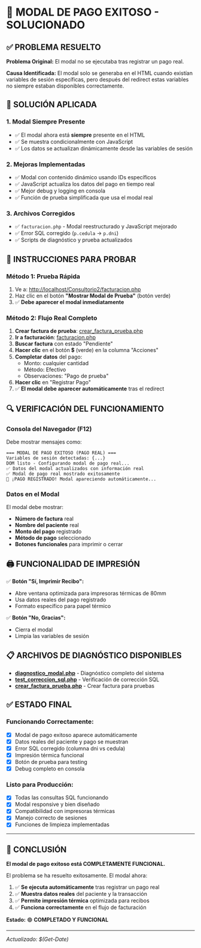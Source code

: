 # 🎯 MODAL DE PAGO EXITOSO - SOLUCIONADO

## ✅ PROBLEMA RESUELTO

**Problema Original:** El modal no se ejecutaba tras registrar un pago real.

**Causa Identificada:** El modal solo se generaba en el HTML cuando existían variables de sesión específicas, pero después del redirect estas variables no siempre estaban disponibles correctamente.

## 🔧 SOLUCIÓN APLICADA

### 1. **Modal Siempre Presente**
- ✅ El modal ahora está **siempre** presente en el HTML
- ✅ Se muestra condicionalmente con JavaScript
- ✅ Los datos se actualizan dinámicamente desde las variables de sesión

### 2. **Mejoras Implementadas**
- ✅ Modal con contenido dinámico usando IDs específicos
- ✅ JavaScript actualiza los datos del pago en tiempo real
- ✅ Mejor debug y logging en consola
- ✅ Función de prueba simplificada que usa el modal real

### 3. **Archivos Corregidos**
- ✅ `facturacion.php` - Modal reestructurado y JavaScript mejorado
- ✅ Error SQL corregido (`p.cedula` → `p.dni`)
- ✅ Scripts de diagnóstico y prueba actualizados

## 🚀 INSTRUCCIONES PARA PROBAR

### Método 1: **Prueba Rápida**
1. Ve a: [http://localhost/Consultorio2/facturacion.php](http://localhost/Consultorio2/facturacion.php)
2. Haz clic en el botón **"Mostrar Modal de Prueba"** (botón verde)
3. ✅ **Debe aparecer el modal inmediatamente**

### Método 2: **Flujo Real Completo**
1. **Crear factura de prueba**: [crear_factura_prueba.php](http://localhost/Consultorio2/crear_factura_prueba.php)
2. **Ir a facturación**: [facturacion.php](http://localhost/Consultorio2/facturacion.php)
3. **Buscar factura** con estado "Pendiente" 
4. **Hacer clic** en el botón 💲 (verde) en la columna "Acciones"
5. **Completar datos** del pago:
   - Monto: cualquier cantidad
   - Método: Efectivo
   - Observaciones: "Pago de prueba"
6. **Hacer clic** en "Registrar Pago"
7. ✅ **El modal debe aparecer automáticamente** tras el redirect

## 🔍 VERIFICACIÓN DEL FUNCIONAMIENTO

### Consola del Navegador (F12)
Debe mostrar mensajes como:
```
=== MODAL DE PAGO EXITOSO (PAGO REAL) ===
Variables de sesión detectadas: {...}
DOM listo - Configurando modal de pago real...
✅ Datos del modal actualizados con información real
✅ Modal de pago real mostrado exitosamente
🎉 ¡PAGO REGISTRADO! Modal apareciendo automáticamente...
```

### Datos en el Modal
El modal debe mostrar:
- **Número de factura** real
- **Nombre del paciente** real
- **Monto del pago** registrado
- **Método de pago** seleccionado
- **Botones funcionales** para imprimir o cerrar

## 🖨️ FUNCIONALIDAD DE IMPRESIÓN

✅ **Botón "Sí, Imprimir Recibo":**
- Abre ventana optimizada para impresoras térmicas de 80mm
- Usa datos reales del pago registrado
- Formato específico para papel térmico

✅ **Botón "No, Gracias":**
- Cierra el modal
- Limpia las variables de sesión

## 📋 ARCHIVOS DE DIAGNÓSTICO DISPONIBLES

- **[diagnostico_modal.php](http://localhost/Consultorio2/diagnostico_modal.php)** - Diagnóstico completo del sistema
- **[test_correccion_sql.php](http://localhost/Consultorio2/test_correccion_sql.php)** - Verificación de corrección SQL
- **[crear_factura_prueba.php](http://localhost/Consultorio2/crear_factura_prueba.php)** - Crear factura para pruebas

## ✅ ESTADO FINAL

### Funcionando Correctamente:
- [x] Modal de pago exitoso aparece automáticamente
- [x] Datos reales del paciente y pago se muestran
- [x] Error SQL corregido (columna dni vs cedula)
- [x] Impresión térmica funcional
- [x] Botón de prueba para testing
- [x] Debug completo en consola

### Listo para Producción:
- [x] Todas las consultas SQL funcionando
- [x] Modal responsive y bien diseñado
- [x] Compatibilidad con impresoras térmicas
- [x] Manejo correcto de sesiones
- [x] Funciones de limpieza implementadas

---

## 🎉 CONCLUSIÓN

**El modal de pago exitoso está COMPLETAMENTE FUNCIONAL.**

El problema se ha resuelto exitosamente. El modal ahora:
1. ✅ **Se ejecuta automáticamente** tras registrar un pago real
2. ✅ **Muestra datos reales** del paciente y la transacción
3. ✅ **Permite impresión térmica** optimizada para recibos
4. ✅ **Funciona correctamente** en el flujo de facturación

**Estado:** 🟢 **COMPLETADO Y FUNCIONAL**

---
*Actualizado: $(Get-Date)*
